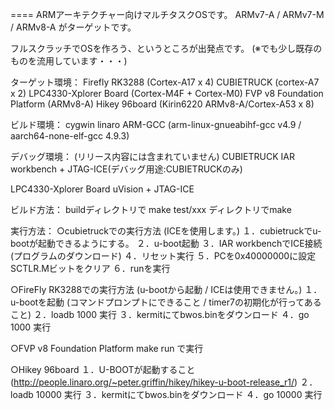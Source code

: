 ====
ARMアーキテクチャー向けマルチタスクOSです。
ARMv7-A / ARMv7-M / ARMv8-A がターゲットです。

フルスクラッチでOSを作ろう、というところが出発点です。
(※でも少し既存のものを流用しています・・・)

ターゲット環境：
Firefly RK3288 (Cortex-A17 x 4)
CUBIETRUCK (cortex-A7 x 2)
LPC4330-Xplorer Board (Cortex-M4F + Cortex-M0)
FVP v8 Foundation Platform (ARMv8-A)
Hikey 96board (Kirin6220 ARMv8-A/Cortex-A53 x 8)

ビルド環境：
cygwin
linaro ARM-GCC (arm-linux-gnueabihf-gcc v4.9 / aarch64-none-elf-gcc 4.9.3)

デバッグ環境： (リリース内容には含まれていません)
CUBIETRUCK
IAR workbench + JTAG-ICE(デバッグ用途:CUBIETRUCKのみ)

LPC4330-Xplorer Board
uVision + JTAG-ICE


ビルド方法：
 buildディレクトリで make
 test/xxx ディレクトリでmake

実行方法：
○cubietruckでの実行方法 (ICEを使用します。)
１．cubietruckでu-bootが起動できるようにする。
２．u-boot起動
３．IAR workbenchでICE接続(プログラムのダウンロード)
４．リセット実行
５．PCを0x40000000に設定 SCTLR.Mビットをクリア
６．runを実行

○FireFly RK3288での実行方法 (u-bootから起動 / ICEは使用できません。)
１．u-bootを起動 (コマンドプロンプトにできること / timer7の初期化が行ってあること)
２．loadb 1000 実行
３．kermitにてbwos.binをダウンロード
４．go 1000 実行

○FVP v8 Foundation Platform
make run で実行

○Hikey 96board
１．U-BOOTが起動すること (http://people.linaro.org/~peter.griffin/hikey/hikey-u-boot-release_r1/)
２．loadb 10000 実行
３．kermitにてbwos.binをダウンロード
４．go 10000 実行
